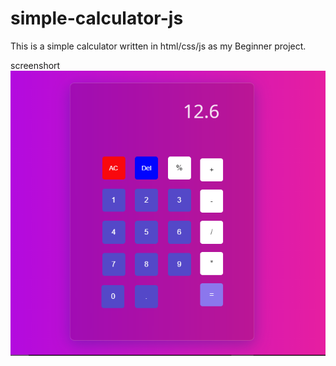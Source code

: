 # simple-calculator-js
This is a simple calculator written in html/css/js as my Beginner project.

screenshort
![Image 1](https://raw.githubusercontent.com/mani-cmd/simple-calculator-js/main/image.png)
